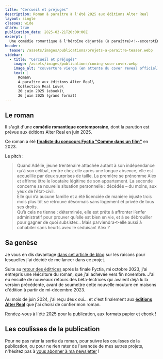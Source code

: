 ```yaml
---
title: "Cercueil et préjugés"
description: Roman à paraître à l'été 2025 aux éditions Alter Real
layout: single
classes: wide
share: true
publication_date: 2025-03-21T20:00:00Z
excerpt: |
  Une comédie romantique à l'héroïne déjantée (à paraître)<!--excerptEnd-->
header:
  teaser: /assets/images/publications/projets-a-paraitre-teaser.webp
sidebar:
  - title: "Cercueil et préjugés"
    image: /assets/images/publications/coming-soon-cover.webp
    image_alt: "couverture vierge (en attente du cover reveal officiel)"
    text: |
      Roman\
      À paraître aux éditions Alter Real\
      Collection Real Love\
      20 juin 2025 (ebook)\
      26 juin 2025 (grand format)
---
```


## Le roman

Il s'agit d'une **comédie romantique contemporaine**, dont la parution est prévue aux éditions Alter Real en juin&nbsp;2025.

Ce roman a été <a href="https://www.fyctia.com/blog/articles/833" target="_blank">**finaliste du concours Fyctia "Comme dans un film"**</a> en 2023.

Le pitch&nbsp;:
> Quand Adélie, jeune trentenaire attachée autant à son indépendance qu’à son célibat, rentre chez elle après une longue absence, elle est accueillie par deux surprises de taille. La première se prénomme Alex et affirme être le locataire légitime de son appartement. La seconde concerne sa nouvelle situation personnelle&nbsp;: décédée – du moins, aux yeux de l’état-civil.
> <br />Elle qui n’a aucune famille et a été licenciée de manière injuste trois mois plus tôt se retrouve désormais sans logement et privée de tous ses droits.
> <br />Qu’à cela ne tienne&nbsp;: déterminée, elle est prête à affronter l’enfer administratif pour prouver qu’elle est bien en vie, et à se débrouiller pour gagner de quoi subsister… Mais parviendra-t-elle aussi à cohabiter sans heurts avec le séduisant Alex&nbsp;?


## Sa genèse

Je vous en dis davantage [dans cet article de blog](/ecriture/2023/03/31/objectifs-écriture-2023.html#pourquoi-le-concours-fyctia) sur les raisons pour lesquelles j'ai décidé de me lancer dans ce projet.

Suite au [retour des éditrices](/newsletter/2023-11-05/#cercueil-et-pr%C3%A9jug%C3%A9s-affaire-%C3%A0-suivre) après la finale Fyctia, mi octobre 2023, j'ai entrepris une réécriture du roman, que j'ai achevée vers fin novembre. J'ai eu ensuite de nouveaux retours des bêta-lectrices qui avaient déjà lu la version précédente, avant de soumettre cette nouvelle mouture en maisons d'édition à partir de mi-décembre 2023.

Au mois de juin&nbsp;2024, j'ai reçu deux oui&hellip; et c'est finalement aux **<a href="https://editions-alter-real.com/" target="_blank">éditions Alter Real</a>** que j'ai choisi de confier mon roman.

Rendez-vous à l'été&nbsp;2025 pour la publication, aux formats papier et ebook&nbsp;!



## Les coulisses de la publication

Pour ne pas rater la sortie du roman, pour suivre les coulisses de la publication, ou pour ne rien rater de l'avancée de mes autres projets, n'hésitez pas à <a href="{{ '/newsletter' | relative_url }}">vous abonner à ma newsletter</a>&nbsp;!

